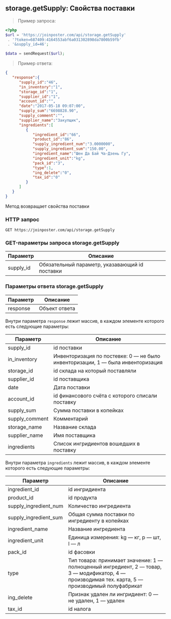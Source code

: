 ## storage.getSupply: Свойства поставки

> Пример запроса:

```php
<?php
$url = 'https://joinposter.com/api/storage.getSupply'
 . '?token=687409:4164553abf6a031302898da7800b59fb'
 . '&supply_id=46';

$data = sendRequest($url);
```

> Пример ответа:

```json
{  
   "response":{  
      "supply_id":"46",
      "in_inventory":"1",
      "storage_id":"1",
      "supplier_id":"1",
      "account_id":"",
      "date":"2017-05-18 09:07:00",
      "supply_sum":"6698828.90",
      "supply_comment":"",
      "supplier_name":"Закупщик",
      "ingredients":[  
         {  
            "ingredient_id":"66",
            "product_id":"86",
            "supply_ingredient_num":"3.0000000",
            "supply_ingredient_sum":"150.00",
            "ingredient_name":"Шен Да Бай Ча-Дзень Гу",
            "ingredient_unit":"kg",
            "pack_id":"3",
            "type":1,
            "ing_delete":"0",
            "tax_id":"0"
         }
      ]
   }
}
```

Метод возвращает свойства поставки  

### HTTP запрос

`GET https://joinposter.com/api/storage.getSupply`

### GET-параметры запроса storage.getSupply

Параметр | Описание
-------- | --------
supply_id | Обязательный параметр, указавающий id поставки

### Параметры ответа storage.getSupply

Параметр | Описание
-------- | --------
response | Объект ответа

Внутри параметра `response` лежит массив, в каждом элементе которого есть следующие параметры:

Параметр | Описание
-------- | --------
supply_id | id поставки
in_inventory | Инвенторизация по постевке: 0 — не было инвенторизации, 1 — была инвенторизация
storage_id | id склада на который поставляли
supplier_id | id поставщика
date | Дата поставки
account_id | id финансового счёта с которого списали поставку
supply_sum | Сумма поставки в копейках
supply_comment | Комментарий
storage_name | Название склада
supplier_name | Имя поставщика
ingredients | Список ингридиентов вошедших в поставку

Внутри параметра `ingredients` лежит массив, в каждом элементе которого есть следующие параметры:

Параметр | Описание
-------- | --------
ingredient_id | id ингридиента
product_id | id продукта
supply_ingredient_num | Количество ингредиента
supply_ingredient_sum | Общая сумма поставки по ингредиенту в копейках
ingredient_name | Название ингредиента
ingredient_unit | Единица измерения: kg — кг, p — шт, l — л
pack_id | id фасовки
type | Тип товара: принимает значение: 1 — полноценный ингредиент, 2 — товар, 3 — модификатор, 4 — производимая тех. карта, 5 — производимый полуфабрикат
ing_delete | Признак удален ли ингридиент: 0 — не удален, 1 — удален 
tax_id | id налога
